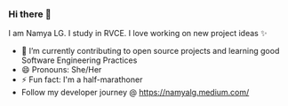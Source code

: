 ### Hi there 👋

<!--
**Namyalg/Namyalg** is a ✨ _special_ ✨ repository because its `README.md` (this file) appears on your GitHub profile.
-->
I am Namya LG. I study in RVCE. I love working on new project ideas ✨
- 🔭 I’m currently contributing to open source projects and learning good Software Engineering Practices
- 😄 Pronouns: She/Her
- ⚡ Fun fact: I'm a half-marathoner
- Follow my developer journey @ https://namyalg.medium.com/




<!--- 
![Namya's github stats](https://github-readme-stats.vercel.app/api?username=Namyalg&show_icons=true&theme=radical)
- 📫 How to reach me: https://www.linkedin.com/in/namyalg/
![](https://komarev.com/ghpvc/?username=Namyalg&label=PROFILE+VIEWS)
👯 I’m looking to collaborate on ...
- 🤔 I’m looking for help with ...
- 💬 Ask me about ...-->


